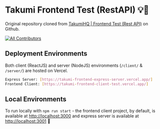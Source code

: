 # Takumi Frontend Test (RestAPI) 💡🙏

Original repository cloned from [TakumiHQ | Frontend Test (Rest API)](https://github.com/TakumiHQ/takumi-frontend-test-rest/invitations) on Github.

[![All Contributors](https://img.shields.io/badge/all_contributors-1-orange.svg?style=flat-square)](#contributors-)

## Deployment Environments

Both client (ReactJS) and server (NodeJS) environments  (`/client/` & `/server/`) are hosted on Vercel.

```bash
Express Server: [https://takumi-frontend-express-server.vercel.app/]
Frontend Client: [https://takumi-frontend-client-test.vercel.app/]
```

## Local Environments

To run locally with `npm run start` - the frontend client project, by default, is available at [http://localhost:3000](http://localhost:3000) and express server is available at [http://localhost:3001](http://localhost:3001) 🚀


